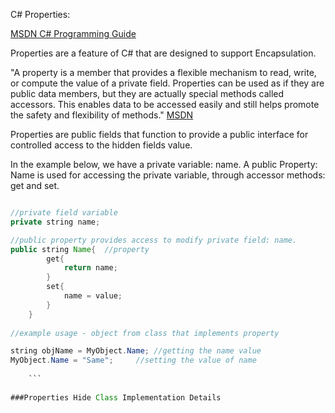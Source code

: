 C# Properties:

[MSDN C# Programming Guide](https://msdn.microsoft.com/en-us/library/w86s7x04.aspx)

Properties are a feature of C# that are designed to support Encapsulation.  

"A property is a member that provides a flexible mechanism to read, write, or compute the value of a private field. Properties can be used as if they are public data members, but they are actually special methods called accessors. This enables data to be accessed easily and still helps promote the safety and flexibility of methods." [MSDN](https://msdn.microsoft.com/en-us/library/x9fsa0sw.aspx) 

Properties are public fields that function to provide a public interface for controlled access to the hidden fields value.  

In the example below, we have a private variable: name.  A public Property: Name is used for accessing the private variable, through accessor methods: get and set.  

```java

//private field variable
private string name;

//public property provides access to modify private field: name.
public string Name{  //property
		get{
			return name;
		}
		set{
			name = value;
		}
	}
	
//example usage - object from class that implements property

string objName = MyObject.Name; //getting the name value
MyObject.Name = "Same";     //setting the value of name
	
	```
	
###Properties Hide Class Implementation Details
